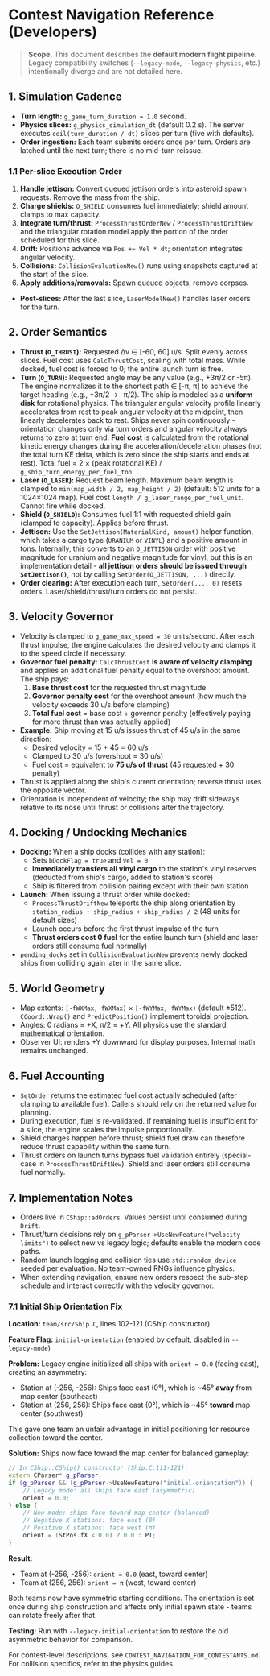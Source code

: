 # Contest Navigation Reference (Developers)

> **Scope.** This document describes the **default modern flight pipeline**. Legacy compatibility switches (`--legacy-mode`, `--legacy-physics`, etc.) intentionally diverge and are not detailed here.

## 1. Simulation Cadence
- **Turn length:** `g_game_turn_duration = 1.0` second.
- **Physics slices:** `g_physics_simulation_dt` (default 0.2 s). The server executes `ceil(turn_duration / dt)` slices per turn (five with defaults).
- **Order ingestion:** Each team submits orders once per turn. Orders are latched until the next turn; there is no mid-turn reissue.

### 1.1 Per-slice Execution Order
1. **Handle jettison:** Convert queued jettison orders into asteroid spawn requests. Remove the mass from the ship.
2. **Charge shields:** `O_SHIELD` consumes fuel immediately; shield amount clamps to max capacity.
3. **Integrate turn/thrust:** `ProcessThrustOrderNew` / `ProcessThrustDriftNew` and the triangular rotation model apply the portion of the order scheduled for this slice.
4. **Drift:** Positions advance via `Pos += Vel * dt`; orientation integrates angular velocity.
5. **Collisions:** `CollisionEvaluationNew()` runs using snapshots captured at the start of the slice.
6. **Apply additions/removals:** Spawn queued objects, remove corpses.
- **Post-slices:** After the last slice, `LaserModelNew()` handles laser orders for the turn.

## 2. Order Semantics
- **Thrust (`O_THRUST`):** Requested Δv ∈ [-60, 60] u/s. Split evenly across slices. Fuel cost uses `CalcThrustCost`, scaling with total mass. While docked, fuel cost is forced to 0; the entire launch turn is free.
- **Turn (`O_TURN`):** Requested angle may be any value (e.g., +3π/2 or -5π). The engine normalizes it to the shortest path ∈ [-π, π] to achieve the target heading (e.g., +3π/2 → -π/2). The ship is modeled as a **uniform disk** for rotational physics. The triangular angular velocity profile linearly accelerates from rest to peak angular velocity at the midpoint, then linearly decelerates back to rest. Ships never spin continuously - orientation changes only via turn orders and angular velocity always returns to zero at turn end. **Fuel cost** is calculated from the rotational kinetic energy changes during the acceleration/deceleration phases (not the total turn KE delta, which is zero since the ship starts and ends at rest). Total fuel = 2 × (peak rotational KE) / `g_ship_turn_energy_per_fuel_ton`.
- **Laser (`O_LASER`):** Request beam length. Maximum beam length is clamped to `min(map_width / 2, map_height / 2)` (default: 512 units for a 1024×1024 map). Fuel cost `length / g_laser_range_per_fuel_unit`. Cannot fire while docked.
- **Shield (`O_SHIELD`):** Consumes fuel 1:1 with requested shield gain (clamped to capacity). Applies before thrust.
- **Jettison:** Use the `SetJettison(MaterialKind, amount)` helper function, which takes a cargo type (`URANIUM` or `VINYL`) and a positive amount in tons. Internally, this converts to an `O_JETTISON` order with positive magnitude for uranium and negative magnitude for vinyl, but this is an implementation detail - **all jettison orders should be issued through `SetJettison()`**, not by calling `SetOrder(O_JETTISON, ...)` directly.
- **Order clearing:** After execution each turn, `SetOrder(..., 0)` resets orders. Laser/shield/thrust/turn orders do not persist.

## 3. Velocity Governor
- Velocity is clamped to `g_game_max_speed = 30` units/second. After each thrust impulse, the engine calculates the desired velocity and clamps it to the speed circle if necessary.
- **Governor fuel penalty:** `CalcThrustCost` **is aware of velocity clamping** and applies an additional fuel penalty equal to the overshoot amount. The ship pays:
  1. **Base thrust cost** for the requested thrust magnitude
  2. **Governor penalty cost** for the overshoot amount (how much the velocity exceeds 30 u/s before clamping)
  3. **Total fuel cost** = base cost + governor penalty (effectively paying for more thrust than was actually applied)
- **Example:** Ship moving at 15 u/s issues thrust of 45 u/s in the same direction:
  - Desired velocity = 15 + 45 = 60 u/s
  - Clamped to 30 u/s (overshoot = 30 u/s)
  - Fuel cost = equivalent to **75 u/s of thrust** (45 requested + 30 penalty)
- Thrust is applied along the ship's current orientation; reverse thrust uses the opposite vector.
- Orientation is independent of velocity; the ship may drift sideways relative to its nose until thrust or collisions alter the trajectory.

## 4. Docking / Undocking Mechanics
- **Docking:** When a ship docks (collides with any station):
  - Sets `bDockFlag = true` and `Vel = 0`
  - **Immediately transfers all vinyl cargo** to the station's vinyl reserves (deducted from ship's cargo, added to station's score)
  - Ship is filtered from collision pairing except with their own station
- **Launch:** When issuing a thrust order while docked:
  - `ProcessThrustDriftNew` teleports the ship along orientation by `station_radius + ship_radius + ship_radius / 2` (48 units for default sizes)
  - Launch occurs before the first thrust impulse of the turn
  - **Thrust orders cost 0 fuel** for the entire launch turn (shield and laser orders still consume fuel normally)
- `pending_docks` set in `CollisionEvaluationNew` prevents newly docked ships from colliding again later in the same slice.

## 5. World Geometry
- Map extents: `[-fWXMax, fWXMax)` × `[-fWYMax, fWYMax)` (default ±512). `CCoord::Wrap()` and `PredictPosition()` implement toroidal projection.
- Angles: 0 radians = +X, π/2 = +Y. All physics use the standard mathematical orientation.
- Observer UI: renders +Y downward for display purposes. Internal math remains unchanged.

## 6. Fuel Accounting
- `SetOrder` returns the estimated fuel cost actually scheduled (after clamping to available fuel). Callers should rely on the returned value for planning.
- During execution, fuel is re-validated. If remaining fuel is insufficient for a slice, the engine scales the impulse proportionally.
- Shield charges happen before thrust; shield fuel draw can therefore reduce thrust capability within the same turn.
- Thrust orders on launch turns bypass fuel validation entirely (special-case in `ProcessThrustDriftNew`). Shield and laser orders still consume fuel normally.

## 7. Implementation Notes
- Orders live in `CShip::adOrders`. Values persist until consumed during `Drift`.
- Thrust/turn decisions rely on `g_pParser->UseNewFeature("velocity-limits")` to select new vs legacy logic; defaults enable the modern code paths.
- Random launch logging and collision ties use `std::random_device` seeded per evaluation. No team-owned RNGs influence physics.
- When extending navigation, ensure new orders respect the sub-step schedule and interact correctly with the velocity governor.

### 7.1 Initial Ship Orientation Fix

**Location:** `team/src/Ship.C`, lines 102-121 (CShip constructor)

**Feature Flag:** `initial-orientation` (enabled by default, disabled in `--legacy-mode`)

**Problem:** Legacy engine initialized all ships with `orient = 0.0` (facing east), creating an asymmetry:
- Station at (-256, -256): Ships face east (0°), which is ~45° **away** from map center (southeast)
- Station at (256, 256): Ships face east (0°), which is ~45° **toward** map center (southwest)

This gave one team an unfair advantage in initial positioning for resource collection toward the center.

**Solution:** Ships now face toward the map center for balanced gameplay:
```cpp
// In CShip::CShip() constructor (Ship.C:111-121):
extern CParser* g_pParser;
if (g_pParser && !g_pParser->UseNewFeature("initial-orientation")) {
    // Legacy mode: all ships face east (asymmetric)
    orient = 0.0;
} else {
    // New mode: ships face toward map center (balanced)
    // Negative X stations: face east (0)
    // Positive X stations: face west (π)
    orient = (StPos.fX < 0.0) ? 0.0 : PI;
}
```

**Result:**
- Team at (-256, -256): `orient = 0.0` (east, toward center)
- Team at (256, 256): `orient = π` (west, toward center)

Both teams now have symmetric starting conditions. The orientation is set once during ship construction and affects only initial spawn state - teams can rotate freely after that.

**Testing:** Run with `--legacy-initial-orientation` to restore the old asymmetric behavior for comparison.

For contest-level descriptions, see `CONTEST_NAVIGATION_FOR_CONTESTANTS.md`. For collision specifics, refer to the physics guides.
